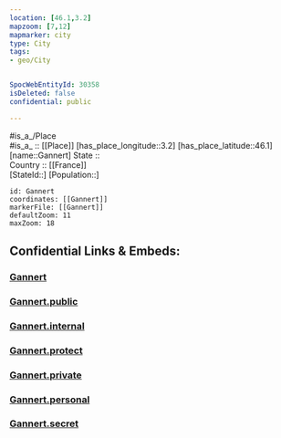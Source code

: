 ```yaml
---
location: [46.1,3.2] 
mapzoom: [7,12] 
mapmarker: city 
type: City
tags:
- geo/City


SpocWebEntityId: 30358
isDeleted: false
confidential: public

---
```

#is_a_/Place  
#is_a_ :: [[Place]] 
[has_place_longitude::3.2] 
[has_place_latitude::46.1] 
[name::Gannert] 
State ::  
Country :: [[France]]  
[StateId::] 
[Population::] 



```leaflet
id: Gannert
coordinates: [[Gannert]] 
markerFile: [[Gannert]] 
defaultZoom: 11 
maxZoom: 18
```


## Confidential Links & Embeds: 

### [Gannert](/_Standards/Earth/Continent/Europe/Europe~West/France/regions~France/Auvergne-Rhône-Alpes/departments~Auvergne-Rhône-Alpes/Allier/communes~Allier/Vichy/cities~Vichy/Gannert.md) 

### [Gannert.public](/_public/Earth/Continent/Europe/Europe~West/France/regions~France/Auvergne-Rhône-Alpes/departments~Auvergne-Rhône-Alpes/Allier/communes~Allier/Vichy/cities~Vichy/Gannert.public.md) 

### [Gannert.internal](/_internal/Earth/Continent/Europe/Europe~West/France/regions~France/Auvergne-Rhône-Alpes/departments~Auvergne-Rhône-Alpes/Allier/communes~Allier/Vichy/cities~Vichy/Gannert.internal.md) 

### [Gannert.protect](/_protect/Earth/Continent/Europe/Europe~West/France/regions~France/Auvergne-Rhône-Alpes/departments~Auvergne-Rhône-Alpes/Allier/communes~Allier/Vichy/cities~Vichy/Gannert.protect.md) 

### [Gannert.private](/_private/Earth/Continent/Europe/Europe~West/France/regions~France/Auvergne-Rhône-Alpes/departments~Auvergne-Rhône-Alpes/Allier/communes~Allier/Vichy/cities~Vichy/Gannert.private.md) 

### [Gannert.personal](/_personal/Earth/Continent/Europe/Europe~West/France/regions~France/Auvergne-Rhône-Alpes/departments~Auvergne-Rhône-Alpes/Allier/communes~Allier/Vichy/cities~Vichy/Gannert.personal.md) 

### [Gannert.secret](/_secret/Earth/Continent/Europe/Europe~West/France/regions~France/Auvergne-Rhône-Alpes/departments~Auvergne-Rhône-Alpes/Allier/communes~Allier/Vichy/cities~Vichy/Gannert.secret.md)

